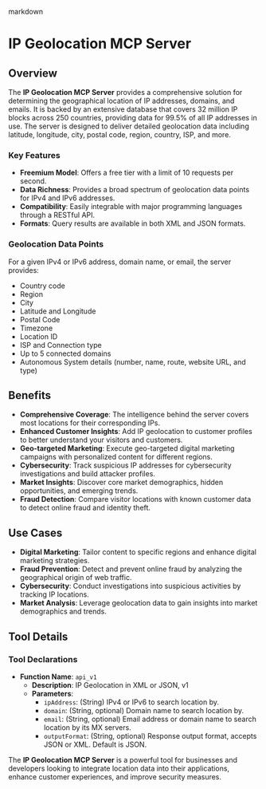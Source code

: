 markdown
# IP Geolocation MCP Server

## Overview

The **IP Geolocation MCP Server** provides a comprehensive solution for determining the geographical location of IP addresses, domains, and emails. It is backed by an extensive database that covers 32 million IP blocks across 250 countries, providing data for 99.5% of all IP addresses in use. The server is designed to deliver detailed geolocation data including latitude, longitude, city, postal code, region, country, ISP, and more.

### Key Features

- **Freemium Model**: Offers a free tier with a limit of 10 requests per second.
- **Data Richness**: Provides a broad spectrum of geolocation data points for IPv4 and IPv6 addresses.
- **Compatibility**: Easily integrable with major programming languages through a RESTful API.
- **Formats**: Query results are available in both XML and JSON formats.

### Geolocation Data Points

For a given IPv4 or IPv6 address, domain name, or email, the server provides:

- Country code
- Region
- City
- Latitude and Longitude
- Postal Code
- Timezone
- Location ID
- ISP and Connection type
- Up to 5 connected domains
- Autonomous System details (number, name, route, website URL, and type)

## Benefits

- **Comprehensive Coverage**: The intelligence behind the server covers most locations for their corresponding IPs.
- **Enhanced Customer Insights**: Add IP geolocation to customer profiles to better understand your visitors and customers.
- **Geo-targeted Marketing**: Execute geo-targeted digital marketing campaigns with personalized content for different regions.
- **Cybersecurity**: Track suspicious IP addresses for cybersecurity investigations and build attacker profiles.
- **Market Insights**: Discover core market demographics, hidden opportunities, and emerging trends.
- **Fraud Detection**: Compare visitor locations with known customer data to detect online fraud and identity theft.

## Use Cases

- **Digital Marketing**: Tailor content to specific regions and enhance digital marketing strategies.
- **Fraud Prevention**: Detect and prevent online fraud by analyzing the geographical origin of web traffic.
- **Cybersecurity**: Conduct investigations into suspicious activities by tracking IP locations.
- **Market Analysis**: Leverage geolocation data to gain insights into market demographics and trends.

## Tool Details

### Tool Declarations

- **Function Name**: `api_v1`
  - **Description**: IP Geolocation in XML or JSON, v1
  - **Parameters**:
    - `ipAddress`: (String) IPv4 or IPv6 to search location by.
    - `domain`: (String, optional) Domain name to search location by.
    - `email`: (String, optional) Email address or domain name to search location by its MX servers.
    - `outputFormat`: (String, optional) Response output format, accepts JSON or XML. Default is JSON.

The **IP Geolocation MCP Server** is a powerful tool for businesses and developers looking to integrate location data into their applications, enhance customer experiences, and improve security measures.